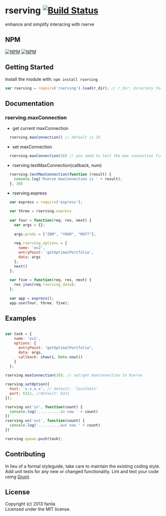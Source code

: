 # rserving [![Build Status](https://secure.travis-ci.org/ersmo/rserving.png?branch=master)](http://travis-ci.org/ersmo/rserving)

enhance and simplify interacing with rserve

## NPM
[![NPM](https://nodei.co/npm/rserving.png)](https://nodei.co/npm/rserving/)
[![NPM](https://nodei.co/npm-dl/rserving.png?months=1)](https://nodei.co/npm/rserving/)

## Getting Started
Install the module with: `npm install rserving`

```javascript
var rserving = require('rserving').load(r_dir); // r_dir: directory for *.R files

```

## Documentation

### rserving.maxConnection
- get current maxConnection

```javascript
  rserving.maxConnection() // default is 15

```

- set maxConnection

```javascript
  rserving.maxConnection(16) // you need to test the max connection first

```

- rserving.testMaxConnection(callback, num)

```javascript
  rserving.testMaxConnection(function (result) {
    console.log('Rserve maxConnection is ' + result);
  }, 30)

```

- rserving.express

```javascript
  var express = require('express');
  
  var three = rserving.express
  
  var four = function(req, res, next) {
    var args = {};
  
    args.prods = ["IBM", "YHOO", "MSFT"];
  
    req.rserving_options = {
      name: 'ex2',
      entryPoint: 'getOptimalPortfolio',
      data: args
    };
    next()
  };
  
  var five = function(req, res, next) {
    res.json(req.rserving_data);
  };  
  
  var app = express();
  app.use(four, three, five);

```

## Examples
```javascript

var task = {
    name: 'ex2',
    options: {
      entryPoint: "getOptimalPortfolio",
      data: args,      
      callback: show(i, Date.now())
    }
  };
  
rserving.maxConnection(16); // set/get maxConnection to Rserve

rserving.setOption({
  host: 'x.x.x.x', // default: 'localhost'
  port: 6311, //default: 6311
});

rserving.on('in', function(count) {
  console.log('..........in now ' + count)
})
rserving.on('out', function(count) {
  console.log('..........out now ' + count)
})  

rserving.queue.push(task);
```

## Contributing
In lieu of a formal styleguide, take care to maintain the existing coding style. Add unit tests for any new or changed functionality. Lint and test your code using [Grunt](http://gruntjs.com/).

## License
Copyright (c) 2013 fanlia  
Licensed under the MIT license.
